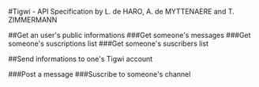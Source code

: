 ﻿#Tigwi - API Specification by L. de HARO, A. de MYTTENAERE and T. ZIMMERMANN 

##Get an user's public informations
###Get someone's messages
###Get someone's suscriptions list
###Get someone's suscribers list

##Send informations to one's Tigwi account

###Post a message
###Suscribe to someone's  channel